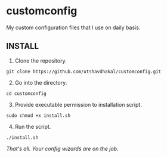 # customconfig
My custom configuration files that I use on daily basis.

## INSTALL

1. Clone the repository.

```
git clone https://github.com/utshavdhakal/customconfig.git
```

2. Go into the directory.

```
cd customconfig
```
3. Provide executable permission to installation script.

```
sudo chmod +x install.sh
```
4. Run the script.

```
./install.sh
```
*That's all. Your config wizards are on the job.*